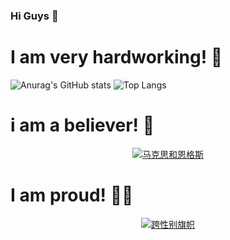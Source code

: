 ### Hi Guys 👋

# I am very hardworking! :muscle:

<p align="left">
  <img src="https://github-readme-stats.vercel.app/api?username=DiodeCN&show_icons=true&theme=transparent" alt="Anurag's GitHub stats" />
  <img src="https://github-readme-stats.vercel.app/api/top-langs/?username=DiodeCN&layout=compact&theme=transparent" alt="Top Langs" />
</p>

# i am a believer! :pray:

<p align="center">
  <a href="https://src.diodecn.cn/Marx_and_Engels.jpg" title="马克思和恩格斯">
    <img src="https://src.diodecn.cn/Marx_and_Engels.jpg" alt="马克思和恩格斯" title="马克思和恩格斯" />
  </a>
  <br>
</p>

# I am proud! :rainbow_flag:

<p align="center">
  <a href="https://src.diodecn.cn/transgender_flag.jpg" title="跨性别旗帜">
    <img src="https://src.diodecn.cn/transgender_flag.jpg" alt="跨性别旗帜" title="跨性别旗帜" />
  </a>
  <br>
</p>


